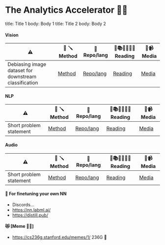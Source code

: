 # The Analytics Accelerator 🚀🦾

title: Title 1
body: Body 1
title: Title 2
body: Body 2


#### Vision
| ⚠️ | 🧮 🪛 Method | 🎁 Repo/lang | 📰📚👨‍🎓👩‍🎓 Reading | 📰📹 Media |
| ------------- | ------------- | ------------- | ------------- |  ------------- |
| Debiasing image dataset for downstream classification | [Method]( X ) | [Repo/lang]( X )| [Reading]( X ) | [Media]( X ) |


#### NLP

| ⚠️ | 🧮 🪛 Method | 🎁 Repo/lang | 📰📚👨‍🎓👩‍🎓 Reading | 📰📹 Media |
| ------------- | ------------- | ------------- | ------------- |  ------------- |
| Short problem statement | [Method]( X ) | [Repo/lang]( X )| [Reading]( X ) | [Media]( X ) |



#### Audio
| ⚠️ | 🧮 🪛 Method | 🎁 Repo/lang | 📰📚👨‍🎓👩‍🎓 Reading | 📰📹 Media |
| ------------- | ------------- | ------------- | ------------- |  ------------- |
| Short problem statement | [Method]( X ) | [Repo/lang]( X )| [Reading]( X ) | [Media]( X ) |


#### 🔮 For finetuning your own NN 
- Discords... 
- https://nn.labml.ai/
- https://distill.pub/


#### 😻 [Meme 🔌🔌]
- https://cs236g.stanford.edu/memes/1/ 236G 🖖 

